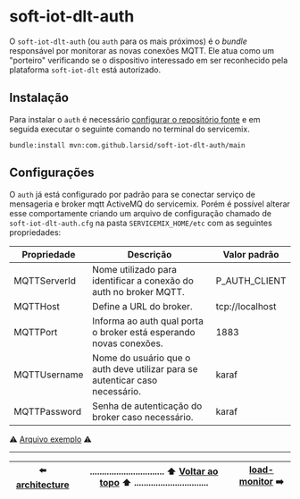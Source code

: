 # soft-iot-dlt-auth

O `soft-iot-dlt-auth` (ou `auth` para os mais próximos) é o _bundle_ responsável por monitorar as novas conexões MQTT.
Ele atua como um "porteiro" verificando se o dispositivo interessado em ser reconhecido pela plataforma `soft-iot-dlt` está autorizado.

## Instalação

Para instalar o `auth` é necessário [configurar o repositório fonte](https://github.com/larsid/soft-iot-dlt-architecture#repositório-fonte) e em seguida executar o seguinte comando no terminal do servicemix.

    bundle:install mvn:com.github.larsid/soft-iot-dlt-auth/main

## Configurações

O `auth` já está configurado por padrão para se conectar serviço de mensageria e broker mqtt ActiveMQ do servicemix. Porém é possível alterar esse comportamente criando um arquivo de configuração chamado de `soft-iot-dlt-auth.cfg` na pasta `SERVICEMIX_HOME/etc` com as seguintes propriedades:

| Propriedade  | Descrição                                                                    | Valor padrão    |
| ------------ | ---------------------------------------------------------------------------- | --------------- |
| MQTTServerId | Nome utilizado para identificar a conexão do auth no broker MQTT.            | P_AUTH_CLIENT   |
| MQTTHost     | Define a URL do broker.                                                      | tcp://localhost |
| MQTTPort     | Informa ao auth qual porta o broker está esperando novas conexões.           | 1883            |
| MQTTUsername | Nome do usuário que o auth deve utilizar para se autenticar caso necessário. | karaf           |
| MQTTPassword | Senha de autenticação do broker caso necessário.                             | karaf           |

:warning: [Arquivo exemplo](src/main/resources/soft.iot.dlt.auth.cfg) :warning:

---

| :arrow_left: [architecture](https://github.com/larsid/soft-iot-dlt-architecture#readme) | ............................... :arrow_up: [Voltar ao topo](#soft-iot-dlt-auth) :arrow_up: ............................... | [load-monitor](https://github.com/larsid/soft-iot-dlt-load-monitor#readme) :arrow_right: |
| :-------------------------------------------------------------------------------------: | -------------------------------------------------------------------------------------------------------------------------- | :--------------------------------------------------------------------------------------: |
